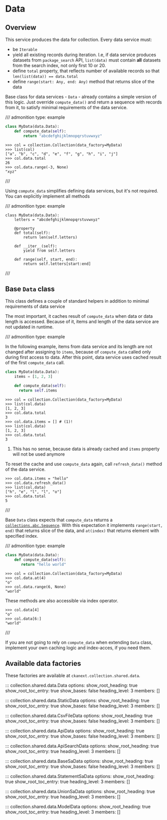 # Data

## Overview

This service produces the data for collection. Every data service must:

* be `Iterable`
* yield all existing records during iteration. I.e, if data service produces
  datasets from `package_search` API, `list(data)` must contain **all**
  datasets from the search index, not only first 10 or 20.
* define `total` property, that reflects number of available records so that
  `len(list(data)) == data.total`
* define `range(start: Any, end: Any)` method that returns slice of the data

Base class for data services - `Data` - already contains a simple version of
this logic. Just override `compute_data()` and return a sequence with records
from it, to satisfy minimal requirements of the data service.


/// admonition
    type: example


```python
class MyData(data.Data):
    def compute_data(self):
        return "abcdefghijklmnopqrstuvwxyz"
```

```pycon
>>> col = collection.Collection(data_factory=MyData)
>>> list(col)
["a", "b", "c", "d", "e", "f", "g", "h", "i", "j"]
>>> col.data.total
26
>>> col.data.range(-3, None)
"xyz"

```
///

Using `compute_data` simplifies defining data services, but it's not
required. You can explicitly implement all methods

/// admonition
    type: example

```pycol
class MyData(data.Data):
    letters = "abcdefghijklmnopqrstuvwxyz"

    @property
    def total(self):
        return len(self.letters)

    def __iter__(self):
        yield from self.letters

    def range(self, start, end):
        return self.letters[start:end]

```
///


## Base `Data` class

This class defines a couple of standard helpers in addition to minimal
requirements of data service

The most important, it caches result of `compute_data` when data or data length
is accessed. Because of it, items and length of the data service are not
updated in runtime.

/// admonition
    type: example

In the following example, items from data service and its length are not
changed after assigning to `items`, because of `compute_data` called only
during first access to data. After this point, data service uses cached result
of the first `compute_data` call.

```python
class MyData(data.Data):
    items = [1, 2, 3]

    def compute_data(self):
      return self.items
```
```pycon
>>> col = collection.Collection(data_factory=MyData)
>>> list(col.data)
[1, 2, 3]
>>> col.data.total
3
>>> col.data.items = [] # (1)!
>>> list(col.data)
[1, 2, 3]
>>> col.data.total
3
```

1. This has no sense, because data is already cached and `items` property will
   not be used anymore

To reset the cache and use `compute_data` again, call `refresh_data()` method
of the data service.

```pycon
>>> col.data.items = "hello"
>>> col.data.refresh_data()
>>> list(col.data)
["h", "e", "l", "l", "o"]
>>> col.data.total
5
```

///

Base `Data` class expects that `compute_data` returns a
[`collections.abc.Sequence`](https://docs.python.org/3/library/collections.abc.html#collections.abc.Sequence).
With this expectation it implements `range(start, end)` that returns slice of
the data, and `at(index)` that returns element with specified index.

/// admonition
    type: example

```python
class MyData(data.Data):
    def compute_data(self):
       return "hello world"
```

```pycon
>>> col = collection.Collection(data_factory=MyData)
>>> col.data.at(4)
"o"
>>> col.data.range(6, None)
"world"
```

These methods are also accessible via index operator.

```pycon
>>> col.data[4]
"o"
>>> col.data[6:]
"world"
```

///


If you are not going to rely on `compute_data` when extending `Data` class,
implement your own caching logic and index-acces, if you need them.

## Available data factories

These factories are available at `ckanext.collection.shared.data`.

::: collection.shared.data.Data
    options:
        show_root_heading: true
        show_root_toc_entry: true
        show_bases: false
        heading_level: 3
        members: []

::: collection.shared.data.StaticData
    options:
        show_root_heading: true
        show_root_toc_entry: true
        show_bases: false
        heading_level: 3
        members: []

::: collection.shared.data.CsvFileData
    options:
        show_root_heading: true
        show_root_toc_entry: true
        show_bases: false
        heading_level: 3
        members: []

::: collection.shared.data.ApiData
    options:
        show_root_heading: true
        show_root_toc_entry: true
        show_bases: false
        heading_level: 3
        members: []

::: collection.shared.data.ApiSearchData
    options:
        show_root_heading: true
        show_root_toc_entry: true
        heading_level: 3
        members: []

::: collection.shared.data.BaseSaData
    options:
        show_root_heading: true
        show_root_toc_entry: true
        show_bases: false
        heading_level: 3
        members: []

::: collection.shared.data.StatementSaData
    options:
        show_root_heading: true
        show_root_toc_entry: true
        heading_level: 3
        members: []


::: collection.shared.data.UnionSaData
    options:
        show_root_heading: true
        show_root_toc_entry: true
        heading_level: 3
        members: []

::: collection.shared.data.ModelData
    options:
        show_root_heading: true
        show_root_toc_entry: true
        heading_level: 3
        members: []
